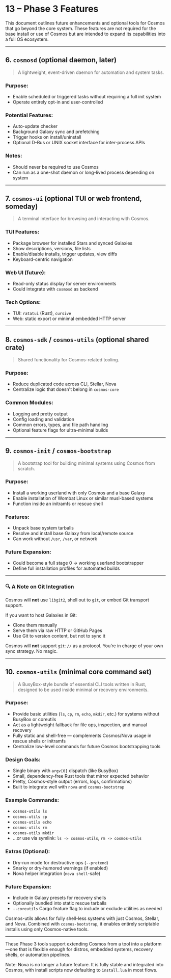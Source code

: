# 13 – Phase 3 Features

This document outlines future enhancements and optional tools for Cosmos that go beyond the core system. These features are not required for the base install or use of Cosmos but are intended to expand its capabilities into a full OS ecosystem.

---

## 6. `cosmosd` (optional daemon, later)
> A lightweight, event-driven daemon for automation and system tasks.

### Purpose:
- Enable scheduled or triggered tasks without requiring a full init system
- Operate entirely opt-in and user-controlled

### Potential Features:
- Auto-update checker
- Background Galaxy sync and prefetching
- Trigger hooks on install/uninstall
- Optional D-Bus or UNIX socket interface for inter-process APIs

### Notes:
- Should never be required to use Cosmos
- Can run as a one-shot daemon or long-lived process depending on system

---

## 7. `cosmos-ui` (optional TUI or web frontend, someday)
> A terminal interface for browsing and interacting with Cosmos.

### TUI Features:
- Package browser for installed Stars and synced Galaxies
- Show descriptions, versions, file lists
- Enable/disable installs, trigger updates, view diffs
- Keyboard-centric navigation

### Web UI (future):
- Read-only status display for server environments
- Could integrate with `cosmosd` as backend

### Tech Options:
- TUI: `ratatui` (Rust), `cursive`
- Web: static export or minimal embedded HTTP server

---

## 8. `cosmos-sdk` / `cosmos-utils` (optional shared crate)
> Shared functionality for Cosmos-related tooling.

### Purpose:
- Reduce duplicated code across CLI, Stellar, Nova
- Centralize logic that doesn't belong in `cosmos-core`

### Common Modules:
- Logging and pretty output
- Config loading and validation
- Common errors, types, and file path handling
- Optional feature flags for ultra-minimal builds


---

## 9. `cosmos-init` / `cosmos-bootstrap`
> A bootstrap tool for building minimal systems using Cosmos from scratch.

### Purpose:
- Install a working userland with only Cosmos and a base Galaxy
- Enable installation of Wombat Linux or similar musl-based systems
- Function inside an initramfs or rescue shell

### Features:
- Unpack base system tarballs
- Resolve and install base Galaxy from local/remote source
- Can work without `/usr`, `/var`, or network

### Future Expansion:
- Could become a full stage 0 → working userland bootstrapper
- Define full installation profiles for automated builds

---

### 🔍 A Note on Git Integration
Cosmos will **not** use `libgit2`, shell out to `git`, or embed Git transport support.

If you want to host Galaxies in Git:

- Clone them manually
- Serve them via raw HTTP or GitHub Pages
- Use Git to version content, but not to sync it

Cosmos will **not** support `git://` as a protocol. You’re in charge of your own sync strategy. No magic.

---

## 10. `cosmos-utils` (minimal core command set)
> A BusyBox-style bundle of essential CLI tools written in Rust, designed to be used inside minimal or recovery environments.

### Purpose:
- Provide basic utilities (`ls`, `cp`, `rm`, `echo`, `mkdir`, etc.) for systems without BusyBox or coreutils
- Act as a lightweight fallback for file ops, inspection, and manual recovery
- Fully static and shell-free — complements Cosmos/Nova usage in rescue shells or initramfs
- Centralize low-level commands for future Cosmos bootstrapping tools

### Design Goals:
- Single binary with `argv[0]` dispatch (like BusyBox)
- Small, dependency-free Rust tools that mirror expected behavior
- Pretty, Cosmos-style output (errors, logs, confirmations)
- Built to integrate well with `nova` and `cosmos-bootstrap`

### Example Commands:
- `cosmos-utils ls`  
- `cosmos-utils cp`  
- `cosmos-utils echo`  
- `cosmos-utils rm`  
- `cosmos-utils mkdir`  
- …or use via symlink: `ls -> cosmos-utils`, `rm -> cosmos-utils`

### Extras (Optional):
- Dry-run mode for destructive ops (`--pretend`)
- Snarky or dry-humored warnings (if enabled)
- Nova helper integration (`nova shell`-safe)

### Future Expansion:
- Include in Galaxy presets for recovery shells
- Optionally bundled into static rescue tarballs
- `--coreutils` Cargo feature flag to include or exclude utilities as needed

Cosmos-utils allows for fully shell-less systems with just Cosmos, Stellar, and Nova. Combined with `cosmos-bootstrap`, it enables entirely scriptable installs using only Cosmos-native tools.

---

These Phase 3 tools support extending Cosmos from a tool into a platform—one that is flexible enough for distros, embedded systems, recovery shells, or automation pipelines.

Note: Nova is no longer a future feature. It is fully stable and integrated into Cosmos, with install scripts now defaulting to `install.lua` in most flows.
